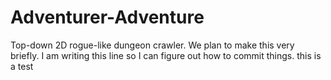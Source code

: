 # Adventurer-Adventure
Top-down 2D rogue-like dungeon crawler. We plan to make this very briefly.
I am writing this line so I can figure out how to commit things.
this is a test
